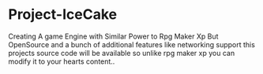 # Project-IceCake
Creating A game Engine with Similar Power to Rpg Maker Xp But OpenSource and a bunch of additional features like networking support this projects source code will be available so unlike rpg maker xp you can modify it to your hearts content..
